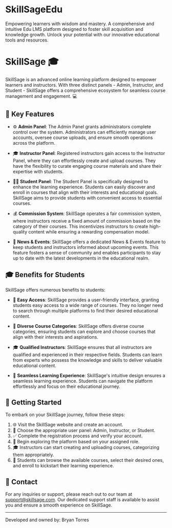 # SkillSageEdu
 Empowering learners with wisdom and mastery. A comprehensive and intuitive Edu LMS platform designed to foster skill acquisition and knowledge growth. Unlock your potential with our innovative educational tools and resources.


# SkillSage :mortar_board:

SkillSage is an advanced online learning platform designed to empower learners and instructors. With three distinct panels - Admin, Instructor, and Student - SkillSage offers a comprehensive ecosystem for seamless course management and engagement. :computer:

## :star2: Key Features

- :gear: **Admin Panel**: The Admin Panel grants administrators complete control over the system. Administrators can efficiently manage user accounts, oversee course uploads, and ensure smooth operations across the platform.

- :mortar_board: **Instructor Panel**: Registered instructors gain access to the Instructor Panel, where they can effortlessly create and upload courses. They have the flexibility to curate engaging course materials and share their expertise with students.

- :student: **Student Panel**: The Student Panel is specifically designed to enhance the learning experience. Students can easily discover and enroll in courses that align with their interests and educational goals. SkillSage aims to provide students with convenient access to essential courses.

- :moneybag: **Commission System**: SkillSage operates a fair commission system, where instructors receive a fixed amount of commission based on the category of their courses. This incentivizes instructors to create high-quality content while ensuring a rewarding compensation model.

- :newspaper: **News & Events**: SkillSage offers a dedicated News & Events feature to keep students and instructors informed about upcoming events. This feature fosters a sense of community and enables participants to stay up to date with the latest developments in the educational realm.

## :mortar_board: Benefits for Students

SkillSage offers numerous benefits to students:

- :rocket: **Easy Access**: SkillSage provides a user-friendly interface, granting students easy access to a wide range of courses. They no longer need to search through multiple platforms to find their desired educational content.

- :art: **Diverse Course Categories**: SkillSage offers diverse course categories, ensuring students can explore and choose courses that align with their interests and aspirations.

- :mortar_board: **Qualified Instructors**: SkillSage ensures that all instructors are qualified and experienced in their respective fields. Students can learn from experts who possess the knowledge and skills to deliver valuable educational content.

- :rocket: **Seamless Learning Experience**: SkillSage's intuitive design ensures a seamless learning experience. Students can navigate the platform effortlessly and focus on their educational journey.

## :rocket: Getting Started

To embark on your SkillSage journey, follow these steps:

1. :globe_with_meridians: Visit the SkillSage website and create an account.
2. :busts_in_silhouette: Choose the appropriate user panel: Admin, Instructor, or Student.
3. :white_check_mark: Complete the registration process and verify your account.
4. :mag_right: Begin exploring the platform based on your assigned role.
5. :mortar_board: Instructors can start creating and uploading courses, categorizing them appropriately.
6. :rocket: Students can browse the available courses, select their desired ones, and enroll to kickstart their learning experience.

## :email: Contact

For any inquiries or support, please reach out to our team at [support@skillsage.com](mailto:support@skillsage.com). Our dedicated support staff is available to assist you and ensure a smooth experience on SkillSage.

---

Developed and owned by: Bryan Torres
